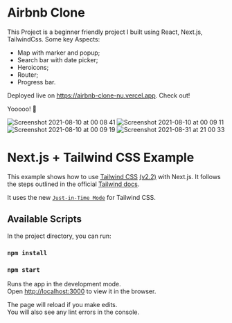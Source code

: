 # Airbnb Clone

This Project is a beginner friendly project I built using React, Next.js, TailwindCss. Some key Aspects:

- Map with marker and popup;
- Search bar with date picker;
- Heroicons;
- Router;
- Progress bar.

Deployed live on https://airbnb-clone-nu.vercel.app. Check out!

Yooooo! 🚀

![Screenshot 2021-08-10 at 00 08 41](https://user-images.githubusercontent.com/68222437/128775508-9883f248-a30b-43e4-860d-1287d1d68bd1.png)
![Screenshot 2021-08-10 at 00 09 11](https://user-images.githubusercontent.com/68222437/128775520-78fb98cd-1f58-4d46-9e24-80e2ba03c60b.png)
![Screenshot 2021-08-10 at 00 09 19](https://user-images.githubusercontent.com/68222437/128775529-9bc86ce3-e116-4ac0-8250-4944f0216674.png)
![Screenshot 2021-08-31 at 21 00 33](https://user-images.githubusercontent.com/68222437/131553255-72f96041-fcc9-4fdd-8c2b-f0a4e1ed97bd.png)

# Next.js + Tailwind CSS Example

This example shows how to use [Tailwind CSS](https://tailwindcss.com/) [(v2.2)](https://blog.tailwindcss.com/tailwindcss-2-2) with Next.js. It follows the steps outlined in the official [Tailwind docs](https://tailwindcss.com/docs/guides/nextjs).

It uses the new [`Just-in-Time Mode`](https://tailwindcss.com/docs/just-in-time-mode) for Tailwind CSS.

## Available Scripts

In the project directory, you can run:

### `npm install`
### `npm start`

Runs the app in the development mode.\
Open [http://localhost:3000](http://localhost:3000) to view it in the browser.

The page will reload if you make edits.\
You will also see any lint errors in the console.
